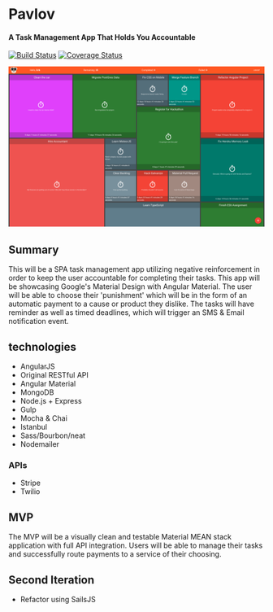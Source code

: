 # Pavlov
#### A Task Management App That Holds You Accountable  
[![Build Status](https://travis-ci.org/ErikAbrahamson/capstone.svg?branch=master)](https://travis-ci.org/ErikAbrahamson/capstone) [![Coverage Status](https://coveralls.io/repos/ErikAbrahamson/capstone/badge.svg?branch=master&service=github)](https://coveralls.io/github/ErikAbrahamson/capstone?branch=master)

 ![Alt text](example.png)

## Summary

This will be a SPA task management app utilizing negative reinforcement in order to keep the user accountable for completing their tasks. This app will be showcasing Google's Material Design with Angular Material. The user will be able to choose their 'punishment' which will be in the form of an automatic payment to a cause or product they dislike. The tasks will have reminder as well as timed deadlines, which will trigger an SMS & Email notification event.

## technologies

- AngularJS
- Original RESTful API
- Angular Material
- MongoDB
- Node.js + Express
- Gulp
- Mocha & Chai
- Istanbul
- Sass/Bourbon/neat
- Nodemailer

### APIs

- Stripe
- Twilio

## MVP

The MVP will be a visually clean and testable Material MEAN stack application with full API integration. Users will be able to manage their tasks and successfully route payments to a service of their choosing.

## Second Iteration

- Refactor using SailsJS
